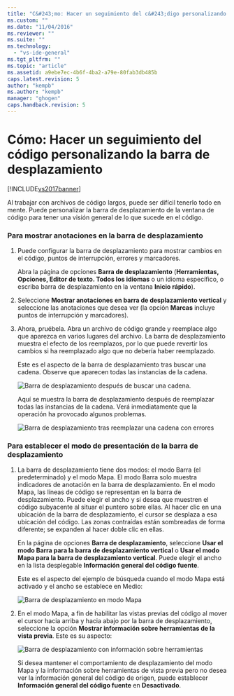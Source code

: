 ```yaml
---
title: "C&#243;mo: Hacer un seguimiento del c&#243;digo personalizando la barra de desplazamiento | Microsoft Docs"
ms.custom: ""
ms.date: "11/04/2016"
ms.reviewer: ""
ms.suite: ""
ms.technology: 
  - "vs-ide-general"
ms.tgt_pltfrm: ""
ms.topic: "article"
ms.assetid: a9ebe7ec-4b6f-4ba2-a79e-80fab3db485b
caps.latest.revision: 5
author: "kempb"
ms.author: "kempb"
manager: "ghogen"
caps.handback.revision: 5
---
```

# C&#243;mo: Hacer un seguimiento del c&#243;digo personalizando la barra de desplazamiento
[!INCLUDE[vs2017banner](../code-quality/includes/vs2017banner.md)]

Al trabajar con archivos de código largos, puede ser difícil tenerlo todo en mente.  Puede personalizar la barra de desplazamiento de la ventana de código para tener una visión general de lo que sucede en el código.  
  
### Para mostrar anotaciones en la barra de desplazamiento  
  
1.  Puede configurar la barra de desplazamiento para mostrar cambios en el código, puntos de interrupción, errores y marcadores.  
  
     Abra la página de opciones **Barra de desplazamiento** \(**Herramientas, Opciones, Editor de texto. Todos los idiomas** o un idioma específico, o escriba barra de desplazamiento en la ventana **Inicio rápido**\).  
  
2.  Seleccione **Mostrar anotaciones en barra de desplazamiento vertical** y seleccione las anotaciones que desea ver  \(la opción **Marcas** incluye puntos de interrupción y marcadores\).  
  
3.  Ahora, pruébela.  Abra un archivo de código grande y reemplace algo que aparezca en varios lugares del archivo.  La barra de desplazamiento muestra el efecto de los reemplazos, por lo que puede revertir los cambios si ha reemplazado algo que no debería haber reemplazado.  
  
     Este es el aspecto de la barra de desplazamiento tras buscar una cadena.  Observe que aparecen todas las instancias de la cadena.  
  
     ![Barra de desplazamiento después de buscar una cadena.](~/docs/ide/media/enhancedscrollbarsearch.png "EnhancedScrollbarSearch")  
  
     Aquí se muestra la barra de desplazamiento después de reemplazar todas las instancias de la cadena.  Verá inmediatamente que la operación ha provocado algunos problemas.  
  
     ![Barra de desplazamiento tras reemplazar una cadena con errores](~/docs/ide/media/enhancedscrollbarreplace.png "EnhancedScrollbarReplace")  
  
### Para establecer el modo de presentación de la barra de desplazamiento  
  
1.  La barra de desplazamiento tiene dos modos: el modo Barra \(el predeterminado\) y el modo Mapa.  El modo Barra solo muestra indicadores de anotación en la barra de desplazamiento.  En el modo Mapa, las líneas de código se representan en la barra de desplazamiento.  Puede elegir el ancho y si desea que muestren el código subyacente al situar el puntero sobre ellas.  Al hacer clic en una ubicación de la barra de desplazamiento, el cursor se desplaza a esa ubicación del código.  Las zonas contraídas están sombreadas de forma diferente; se expanden al hacer doble clic en ellas.  
  
     En la página de opciones **Barra de desplazamiento**, seleccione **Usar el modo Barra para la barra de desplazamiento vertical** o **Usar el modo Mapa para la barra de desplazamiento vertical**.  Puede elegir el ancho en la lista desplegable  **Información general del código fuente**.  
  
     Este es el aspecto del ejemplo de búsqueda cuando el modo Mapa está activado y el ancho se establece en Medio:  
  
     ![Barra de desplazamiento en modo Mapa](~/docs/ide/media/enhancedscrollbar.png "EnhancedScrollbar")  
  
2.  En el modo Mapa, a fin de habilitar las vistas previas del código al mover el cursor hacia arriba y hacia abajo por la barra de desplazamiento, seleccione la opción **Mostrar información sobre herramientas de la vista previa**.  Este es su aspecto:  
  
     ![Barra de desplazamiento con información sobre herramientas](~/docs/ide/media/enhancedscrollbarsearchtooltip.png "EnhancedScrollbarSearchTooltip")  
  
     Si desea mantener el comportamiento de desplazamiento del modo Mapa y la información sobre herramientas de vista previa pero no desea ver la información general del código de origen, puede establecer **Información general del código fuente** en **Desactivado**.